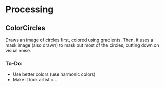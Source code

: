 # Processing
## ColorCircles
Draws an image of circles first, colored using gradients. Then, it uses a mask image (also drawn) to mask out most of the circles, cutting down on visual noise.
### To-Do:
* Use better colors (use harmonic colors)
* Make it look artistic...
